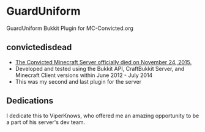 # GuardUniform
GuardUniform Bukkit Plugin for MC-Convicted.org

## convictedisdead
- [The Convicted Minecraft Server officially died on November 24, 2015.](http://www.minecraftforum.net/forums/servers/pc-servers/765507-convicted-classic-prison-server-non-op?comment=65094)
- Developed and tested using the Bukkit API, CraftBukkit Server, and Minecraft Client versions within June 2012 - July 2014
- This was my second and last plugin for the server

## Dedications
I dedicate this to ViperKnows, who offered me an amazing opportunity to be a part of his server's dev team.
